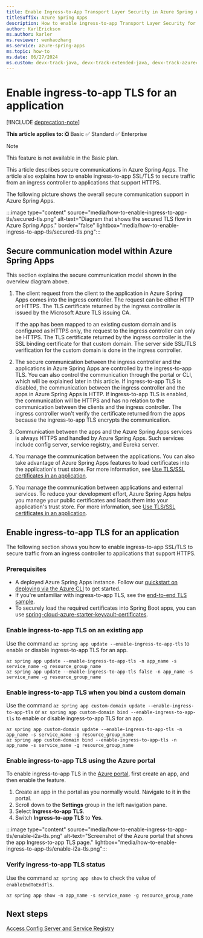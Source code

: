 ```yaml
---
title: Enable Ingress-to-App Transport Layer Security in Azure Spring Apps
titleSuffix: Azure Spring Apps
description: How to enable ingress-to-app Transport Layer Security for an application.
author: KarlErickson
ms.author: karler
ms.reviewer: wenhaozhang
ms.service: azure-spring-apps
ms.topic: how-to
ms.date: 06/27/2024
ms.custom: devx-track-java, devx-track-extended-java, devx-track-azurecli
---
```

# Enable ingress-to-app TLS for an application

[!INCLUDE [deprecation-note](../includes/deprecation-note.md)]

**This article applies to:** ❎ Basic ✅ Standard ✅ Enterprise

> [!NOTE]
> This feature is not available in the Basic plan.

This article describes secure communications in Azure Spring Apps. The article also explains how to enable ingress-to-app SSL/TLS to secure traffic from an ingress controller to applications that support HTTPS.

The following picture shows the overall secure communication support in Azure Spring Apps.

:::image type="content" source="media/how-to-enable-ingress-to-app-tls/secured-tls.png" alt-text="Diagram that shows the secured TLS flow in Azure Spring Apps." border="false" lightbox="media/how-to-enable-ingress-to-app-tls/secured-tls.png":::

## Secure communication model within Azure Spring Apps

This section explains the secure communication model shown in the overview diagram above.

1. The client request from the client to the application in Azure Spring Apps comes into the ingress controller. The request can be either HTTP or HTTPS. The TLS certificate returned by the ingress controller is issued by the Microsoft Azure TLS issuing CA.

   If the app has been mapped to an existing custom domain and is configured as HTTPS only, the request to the ingress controller can only be HTTPS. The TLS certificate returned by the ingress controller is the SSL binding certificate for that custom domain. The server side SSL/TLS verification for the custom domain is done in the ingress controller.

1. The secure communication between the ingress controller and the applications in Azure Spring Apps are controlled by the ingress-to-app TLS. You can also control the communication through the portal or CLI, which will be explained later in this article. If ingress-to-app TLS is disabled, the communication between the ingress controller and the apps in Azure Spring Apps is HTTP. If ingress-to-app TLS is enabled, the communication will be HTTPS and has no relation to the communication between the clients and the ingress controller. The ingress controller won't verify the certificate returned from the apps because the ingress-to-app TLS encrypts the communication.

1. Communication between the apps and the Azure Spring Apps services is always HTTPS and handled by Azure Spring Apps. Such services include config server, service registry, and Eureka server.

1. You manage the communication between the applications. You can also take advantage of Azure Spring Apps features to load certificates into the application's trust store. For more information, see [Use TLS/SSL certificates in an application](./how-to-use-tls-certificate.md).

1. You manage the communication between applications and external services. To reduce your development effort, Azure Spring Apps helps you manage your public certificates and loads them into your application's trust store. For more information, see [Use TLS/SSL certificates in an application](./how-to-use-tls-certificate.md).

## Enable ingress-to-app TLS for an application

The following section shows you how to enable ingress-to-app SSL/TLS to secure traffic from an ingress controller to applications that support HTTPS.

### Prerequisites

- A deployed Azure Spring Apps instance. Follow our [quickstart on deploying via the Azure CLI](./quickstart.md) to get started.
- If you're unfamiliar with ingress-to-app TLS, see the [end-to-end TLS sample](https://github.com/Azure-Samples/spring-boot-secure-communications-using-end-to-end-tls-ssl).
- To securely load the required certificates into Spring Boot apps, you can use [spring-cloud-azure-starter-keyvault-certificates](https://github.com/Azure/azure-sdk-for-java/tree/main/sdk/spring/spring-cloud-azure-starter-keyvault-certificates).

### Enable ingress-to-app TLS on an existing app

Use the command `az spring app update --enable-ingress-to-app-tls` to enable or disable ingress-to-app TLS for an app.

```azurecli
az spring app update --enable-ingress-to-app-tls -n app_name -s service_name -g resource_group_name
az spring app update --enable-ingress-to-app-tls false -n app_name -s service_name -g resource_group_name
```

### Enable ingress-to-app TLS when you bind a custom domain

Use the command `az spring app custom-domain update --enable-ingress-to-app-tls` or `az spring app custom-domain bind --enable-ingress-to-app-tls` to enable or disable ingress-to-app TLS for an app.

```azurecli
az spring app custom-domain update --enable-ingress-to-app-tls -n app_name -s service_name -g resource_group_name
az spring app custom-domain bind --enable-ingress-to-app-tls -n app_name -s service_name -g resource_group_name
```

### Enable ingress-to-app TLS using the Azure portal

To enable ingress-to-app TLS in the [Azure portal](https://portal.azure.com/), first create an app, and then enable the feature.

1. Create an app in the portal as you normally would. Navigate to it in the portal.
2. Scroll down to the **Settings** group in the left navigation pane.
3. Select **Ingress-to-app TLS**.
4. Switch **Ingress-to-app TLS** to **Yes**.

:::image type="content" source="media/how-to-enable-ingress-to-app-tls/enable-i2a-tls.png" alt-text="Screenshot of the Azure portal that shows the app Ingress-to-app TLS page." lightbox="media/how-to-enable-ingress-to-app-tls/enable-i2a-tls.png":::

### Verify ingress-to-app TLS status

Use the command `az spring app show` to check the value of `enableEndToEndTls`.

```azurecli
az spring app show -n app_name -s service_name -g resource_group_name
```

## Next steps

[Access Config Server and Service Registry](how-to-access-data-plane-azure-ad-rbac.md)
